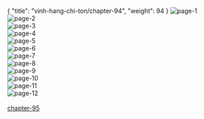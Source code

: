 { "title": "vinh-hang-chi-ton/chapter-94", "weight": 94 }
<img src="vinh-hang-chi-ton_0094_01-d25df811788ef4bab205e6d15e8f89e8.webp" alt="page-1" origin="https://3.bp.blogspot.com/-HdgSXyV98tI/WwvRHcaMNjI/AAAAAAAMawc/ySZHV0bg7tE4eSTlYVrz7KfSngPLtRcjgCHMYCw/s0/Vinh-Hang-Chi-Ton-Chapter-94-P-2.jpg"><br/>
<img src="vinh-hang-chi-ton_0094_02-150a422535161b9c6944609308f216e3.webp" alt="page-2" origin="https://3.bp.blogspot.com/-Bl5E3pKvtCw/WwvRI3q--GI/AAAAAAAMawg/60aTfj_opYsbrifJeINf_eT3ktlx8-ZoACHMYCw/s0/Vinh-Hang-Chi-Ton-Chapter-94-P-3.jpg"><br/>
<img src="vinh-hang-chi-ton_0094_03-38bf94dfbedfe13dec30741ca9360b62.webp" alt="page-3" origin="https://3.bp.blogspot.com/-__l_f3xnENc/WwvRKHOLvSI/AAAAAAAMawk/A9HLgO99hWUZEpcEHn6dSPoWNsDyDgxYQCHMYCw/s0/Vinh-Hang-Chi-Ton-Chapter-94-P-4.jpg"><br/>
<img src="vinh-hang-chi-ton_0094_04-df705d123199c300115dff932aa4cc96.webp" alt="page-4" origin="https://3.bp.blogspot.com/-f2iZ1hLKiBE/WwvRLpZP_aI/AAAAAAAMawo/czCAMXwURkk3bS62IE0sGSJDxScX2RCiwCHMYCw/s0/Vinh-Hang-Chi-Ton-Chapter-94-P-5.jpg"><br/>
<img src="vinh-hang-chi-ton_0094_05-ab7df59ff06c4a2c5b647e9a05f6da92.webp" alt="page-5" origin="https://3.bp.blogspot.com/-hjsc76aHwRY/WwvRM9IyW_I/AAAAAAAMaws/o_O9JbPb_jECElkaKVcn6BUj-8RNlZskQCHMYCw/s0/Vinh-Hang-Chi-Ton-Chapter-94-P-6.jpg"><br/>
<img src="vinh-hang-chi-ton_0094_06-5c5b6360aeba0b3ae0e567b66039884f.webp" alt="page-6" origin="https://3.bp.blogspot.com/-D1M5a_vu5ck/WwvROUE01RI/AAAAAAAMaww/AHMR2c2ajmQ00BhTRxUBbnYVBKoUNFxWACHMYCw/s0/Vinh-Hang-Chi-Ton-Chapter-94-P-7.jpg"><br/>
<img src="vinh-hang-chi-ton_0094_07-9af89179be484ebaade67a281743f808.webp" alt="page-7" origin="https://3.bp.blogspot.com/-rwegDBWUFiU/WwvRP9CbF2I/AAAAAAAMaw0/kRexpgVelekMcddnKY1j9LPN5F8OGp8AwCHMYCw/s0/Vinh-Hang-Chi-Ton-Chapter-94-P-8.jpg"><br/>
<img src="vinh-hang-chi-ton_0094_08-8598bdbcb0dda9c822dd932f949262af.webp" alt="page-8" origin="https://3.bp.blogspot.com/-J8OEnK1SPb4/WwvRRYSOd3I/AAAAAAAMaw4/LH4AJOkFURwj-iZ1ob2yD8P9oMN17_t-QCHMYCw/s0/Vinh-Hang-Chi-Ton-Chapter-94-P-9.jpg"><br/>
<img src="vinh-hang-chi-ton_0094_09-9c77e53a1a0752df2676ed4b820a9296.webp" alt="page-9" origin="https://3.bp.blogspot.com/--URxO9nq160/WwvRTEd-uUI/AAAAAAAMaw8/PkAtOJLID6IVCvyJVWWVgO9r2PZg8TmCACHMYCw/s0/Vinh-Hang-Chi-Ton-Chapter-94-P-10.jpg"><br/>
<img src="vinh-hang-chi-ton_0094_10-513f98a50114398168e94ec01ccb06d4.webp" alt="page-10" origin="https://3.bp.blogspot.com/-2vUw4zqWNOI/WwvRUsTwwzI/AAAAAAAMaxA/6SSon_2V4Ik3AQxTpkJgvUUnH41oPcSlQCHMYCw/s0/Vinh-Hang-Chi-Ton-Chapter-94-P-11.jpg"><br/>
<img src="vinh-hang-chi-ton_0094_11-0a6539df72b06c2785c1b711b6143409.webp" alt="page-11" origin="https://3.bp.blogspot.com/-DT6vviTzLvk/WwvRV51lUGI/AAAAAAAMaxE/ZjhS3fBzQ4sz8I61_yapKl76UPPL-SLNQCHMYCw/s0/Vinh-Hang-Chi-Ton-Chapter-94-P-12.jpg"><br/>
<img src="vinh-hang-chi-ton_0094_12-850x1114-628d6ed46bd087f9d4f402df8324149b.webp" alt="page-12" origin="https://3.bp.blogspot.com/-CWLWgMM7N8g/WwvRXnh77JI/AAAAAAAMaxM/zqtWtIwS4O8xUAjPcYK4esLkLx3HoNKTACHMYCw/s0/Vinh-Hang-Chi-Ton-Chapter-94-P-13.jpg"><br/>
<br/><a class="nextchap" href="/vinh-hang-chi-ton/chapter-95">chapter-95</a>

